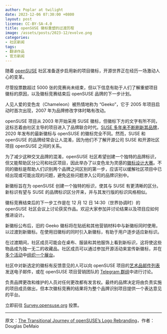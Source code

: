 ```yaml
---
author: Poplar at twilight
date: 2023-12-06 07:30:00 +0800
layout: post
license: CC-BY-SA-4.0
title: openSUSE 徽标重塑的过渡历程
image: /assets/posts/2023-12/evolve.png
categories:
- 社区新闻
tags:
- 翻译作品
- 官方新闻
---
```


随着 [openSUSE] 社区准备逐步启用新的项目徽标，开源世界正在经历一场激动人心的变革。

[openSUSE]: https://www.opensuse.org/

尽管投票数超过 5000 张的竞赛尚未结束，但以下信息有助于人们了解重塑项目徽标的原因，以及徽标竞赛结束后 openSUSE 品牌的下一步计划。

人见人爱的变色龙（Chameleon）被热情地称为 “Geeko”，它于 2005 年项目启动时首次出现，2007 年为品牌修改字体时略有改动。

openSUSE 项目从 2003 年开始采用 SUSE 徽标，但徽标下方的文字有所不同，这标志着由社区主导的项目进入了品牌联合时代。[SUSE 多年来不断刷新其品牌]，2020 年发布的最新徽标与 openSUSE 的徽标完全不同。然而，SUSE 和 openSUSE 的品牌经常会让人混淆，因为他们不了解开源公司 SUSE 和开源社区项目 openSUSE 之间的关系。

[SUSE 多年来不断刷新其品牌]: https://en.opensuse.org/openSUSE:Project_logo_change_vote

为了减少这种交叉品牌的混淆，openSUSE 社区希望创建一个独特的品牌标识，但又能帮助区分公司和社区项目，因此举办了以变色龙为灵感的[徽标设计大赛]。不同的徽标是帮助人们识别两个品牌之间区别的第一步，应该可以缓解社区项目中已经出现或可能出现的问题，避免这些问题渗入公司的品牌识别中。

[徽标设计大赛]: https://suse.org.cn/%E7%A4%BE%E5%8C%BA%E6%96%B0%E9%97%BB/2023/11/25/vote.html

新徽标旨在为 openSUSE 创建一个独特的标识，使其与 SUSE 有更清晰的区分。新标识有望与 SUSE 的品牌标识区分开来，并与其发行版的标识风格相似。

徽标竞赛结束后的下一步工作是在 12 月 12 日 14:30（世界协调时）的 openSUSE 社区会议上讨论获奖作品。欢迎大家参加并讨论结果以及项目应如何推进设计。

新徽标公布后，旧的 Geeko 徽标将在贴纸和其他营销材料中与新徽标同时使用，以过渡到新徽标。在使用旧徽标的同时引入新徽标，有助于用户逐步适应新标识。

在过渡期间，社区成员可能会在桌布、服装和其他服饰上看到新标识，这将使这些物品成为独一无二的收藏品。社区成员可以通过参加开源活动来宣传新徽标，并在[多个活动]中[组织一个展台]。

[组织一个展台]: https://en.opensuse.org/openSUSE:Organising_a_booth
[多个活动]: https://en.opensuse.org/openSUSE:Organising_a_booth#Events

社区中对新选定的徽标有反馈意见的人可以向 openSUSE 项目的[艺术品邮件列表]发送电子邮件，或在 openSUSE 项目营销团队的 [Telegram 群组]中进行讨论。

[艺术品邮件列表]: https://lists.opensuse.org/archives/list/artwork@lists.opensuse.org/
[Telegram 群组]: https://t.me/openSUSE_Marketing

负责品牌更改和维护的人员对任何更改都有发言权。最终的品牌决定将由负责实施的项目成员做出，但本次徽标竞赛的结果将为整个品牌识别项目提供一个表达意见的平台。

立即前往 [Survey.opensuse.org] 投票。

[Survey.opensuse.org]: https://survey.opensuse.org/

------

原文：[The Transitional Journey of openSUSE’s Logo Rebranding](https://news.opensuse.org/2023/12/05/journey-of-os-rebrand/)，作者：Douglas DeMaio